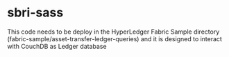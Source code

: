 # sbri-sass

This code needs to be deploy in the HyperLedger Fabric Sample directory (fabric-sample/asset-transfer-ledger-queries) and
it is designed to interact with CouchDB as Ledger database
